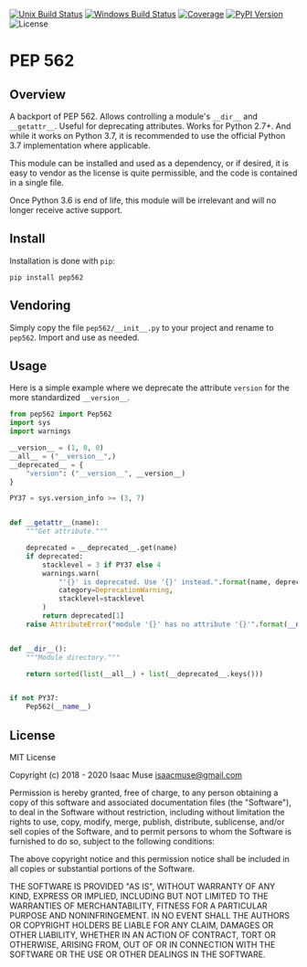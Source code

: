 [![Unix Build Status][travis-image]][travis-link]
[![Windows Build Status][appveyor-image]][appveyor-link]
[![Coverage][codecov-image]][codecov-link]
[![PyPI Version][pypi-image]][pypi-link]
![License][license-image-mit]

# PEP 562

## Overview

A backport of PEP 562. Allows controlling a module's `__dir__` and `__getattr__`. Useful for deprecating attributes.
Works for Python 2.7+. And while it works on Python 3.7, it is recommended to use the official Python 3.7 implementation
where applicable.

This module can be installed and used as a dependency, or if desired, it is easy to vendor as the license is quite
permissible, and the code is contained in a single file.

Once Python 3.6 is end of life, this module will be irrelevant and will no longer receive active support.

## Install

Installation is done with `pip`:

```
pip install pep562
```

## Vendoring

Simply copy the file `pep562/__init__.py` to your project and rename to `pep562`.  Import and use as needed.

## Usage

Here is a simple example where we deprecate the attribute `version` for the more standardized `__version__`.

```py
from pep562 import Pep562
import sys
import warnings

__version__ = (1, 0, 0)
__all__ = ("__version__",)
__deprecated__ = {
    "version": ("__version__", __version__)
}

PY37 = sys.version_info >= (3, 7)


def __getattr__(name):
    """Get attribute."""

    deprecated = __deprecated__.get(name)
    if deprecated:
        stacklevel = 3 if PY37 else 4
        warnings.warn(
            "'{}' is deprecated. Use '{}' instead.".format(name, deprecated[0]),
            category=DeprecationWarning,
            stacklevel=stacklevel
        )
        return deprecated[1]
    raise AttributeError("module '{}' has no attribute '{}'".format(__name__, name))


def __dir__():
    """Module directory."""

    return sorted(list(__all__) + list(__deprecated__.keys()))


if not PY37:
    Pep562(__name__)
```

## License

MIT License

Copyright (c) 2018 - 2020 Isaac Muse <isaacmuse@gmail.com>

Permission is hereby granted, free of charge, to any person obtaining a copy
of this software and associated documentation files (the "Software"), to deal
in the Software without restriction, including without limitation the rights
to use, copy, modify, merge, publish, distribute, sublicense, and/or sell
copies of the Software, and to permit persons to whom the Software is
furnished to do so, subject to the following conditions:

The above copyright notice and this permission notice shall be included in all
copies or substantial portions of the Software.

THE SOFTWARE IS PROVIDED "AS IS", WITHOUT WARRANTY OF ANY KIND, EXPRESS OR
IMPLIED, INCLUDING BUT NOT LIMITED TO THE WARRANTIES OF MERCHANTABILITY,
FITNESS FOR A PARTICULAR PURPOSE AND NONINFRINGEMENT. IN NO EVENT SHALL THE
AUTHORS OR COPYRIGHT HOLDERS BE LIABLE FOR ANY CLAIM, DAMAGES OR OTHER
LIABILITY, WHETHER IN AN ACTION OF CONTRACT, TORT OR OTHERWISE, ARISING FROM,
OUT OF OR IN CONNECTION WITH THE SOFTWARE OR THE USE OR OTHER DEALINGS IN THE
SOFTWARE.

[travis-image]: https://img.shields.io/travis/facelessuser/pep562/master.svg?label=Unix%20Build
[travis-link]: https://travis-ci.org/facelessuser/pep562
[appveyor-image]: https://img.shields.io/appveyor/ci/facelessuser/pep562/master.svg?label=Windows%20Build
[appveyor-link]: https://ci.appveyor.com/project/facelessuser/pep562
[license-image]: https://img.shields.io/badge/license-MIT-blue.svg
[codecov-image]: https://img.shields.io/codecov/c/github/facelessuser/pep562/master.svg
[codecov-link]: http://codecov.io/github/facelessuser/pep562?branch=master
[pypi-image]: https://img.shields.io/pypi/v/pep562.svg
[pypi-link]: https://pypi.python.org/pypi/pep562
[license-image-mit]: https://img.shields.io/badge/license-MIT-blue.svg
